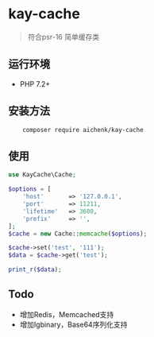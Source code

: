 # kay-cache
> 符合psr-16 简单缓存类

## 运行环境
- PHP 7.2+

## 安装方法
        composer require aichenk/kay-cache
        
## 使用
```php
use KayCache\Cache;

$options = [
    'host'       => '127.0.0.1',
    'port'       => 11211,
    'lifetime'   => 3600,
    'prefix'     => '',
];
$cache = new Cache::memcache($options);

$cache->set('test', '111');
$data = $cache->get('test');

print_r($data);
```

## Todo
- 增加Redis，Memcached支持
- 增加Igbinary，Base64序列化支持